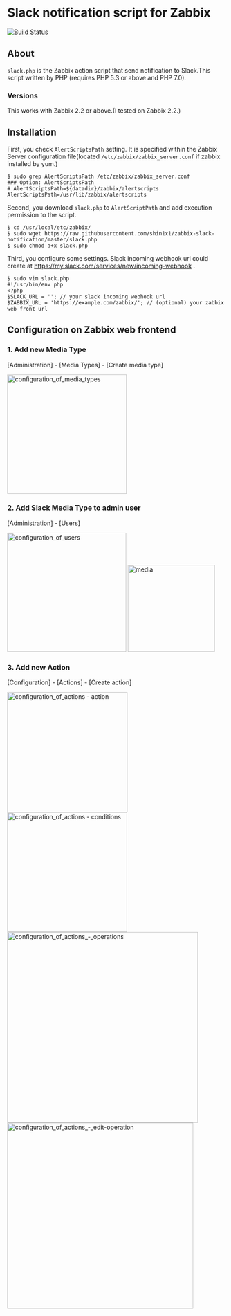 # Slack notification script for Zabbix

[![Build Status](https://travis-ci.org/shin1x1/zabbix-slack-notification.svg?branch=master)](https://travis-ci.org/shin1x1/zabbix-slack-notification)

## About

`slack.php` is the Zabbix action script that send notification to Slack.This script written by PHP (requires PHP 5.3 or above and PHP 7.0).

### Versions

This works with Zabbix 2.2 or above.(I tested on Zabbix 2.2.)

## Installation

First, you check `AlertScriptsPath` setting. It is specified within the Zabbix Server configuration file(located `/etc/zabbix/zabbix_server.conf` if zabbix installed by yum.)

```
$ sudo grep AlertScriptsPath /etc/zabbix/zabbix_server.conf
### Option: AlertScriptsPath
# AlertScriptsPath=${datadir}/zabbix/alertscripts
AlertScriptsPath=/usr/lib/zabbix/alertscripts
```

Second, you download `slack.php` to `AlertScriptPath` and add execution permission to the script.

```
$ cd /usr/local/etc/zabbix/
$ sudo wget https://raw.githubusercontent.com/shin1x1/zabbix-slack-notification/master/slack.php
$ sudo chmod a+x slack.php
```

Third, you configure some settings. Slack incoming webhook url could create at https://my.slack.com/services/new/incoming-webhook .

```
$ sudo vim slack.php
#!/usr/bin/env php
<?php
$SLACK_URL = ''; // your slack incoming webhook url
$ZABBIX_URL = 'https://example.com/zabbix/'; // (optional) your zabbix web front url
```

## Configuration on Zabbix web frontend

### 1. Add new Media Type

[Administration] - [Media Types] - [Create media type]

<img width="276" alt="configuration_of_media_types" src="https://cloud.githubusercontent.com/assets/88324/13426525/43c3b328-dff1-11e5-95b1-f7ac1a3175c0.png">

### 2. Add Slack Media Type to admin user

[Administration] - [Users]

<img width="275" alt="configuration_of_users" src="https://cloud.githubusercontent.com/assets/88324/13426530/55e84078-dff1-11e5-89d7-9856dce4ca06.png">

<img width="201" alt="media" src="https://cloud.githubusercontent.com/assets/88324/13426479/f3f015da-dff0-11e5-9348-e7a1e92c29fb.png">

### 3. Add new Action

[Configuration] - [Actions] - [Create action]

<img width="278" alt="configuration_of_actions - action" src="https://cloud.githubusercontent.com/assets/88324/13426576/a7cbdab2-dff1-11e5-94a0-1137dd0ab361.png">

<img width="277" alt="configuration_of_actions - conditions" src="https://cloud.githubusercontent.com/assets/88324/13426584/b330816e-dff1-11e5-8194-f9ae553bc91b.png">

<img width="441" alt="configuration_of_actions_-_operations" src="https://cloud.githubusercontent.com/assets/88324/13426589/bc092c46-dff1-11e5-858b-47aab29a1304.png">

<img width="430" alt="configuration_of_actions_-_edit-operation" src="https://cloud.githubusercontent.com/assets/88324/13426602/d13c337e-dff1-11e5-9b69-e063d1d9b774.png">


